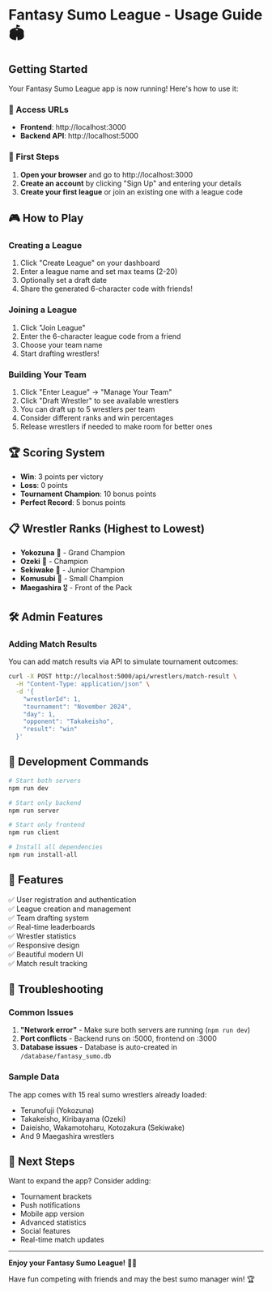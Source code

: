 # Fantasy Sumo League - Usage Guide 🏟️

## Getting Started

Your Fantasy Sumo League app is now running! Here's how to use it:

### 📍 Access URLs
- **Frontend**: http://localhost:3000
- **Backend API**: http://localhost:5000

### 🚀 First Steps

1. **Open your browser** and go to http://localhost:3000
2. **Create an account** by clicking "Sign Up" and entering your details
3. **Create your first league** or join an existing one with a league code

## 🎮 How to Play

### Creating a League
1. Click "Create League" on your dashboard
2. Enter a league name and set max teams (2-20)
3. Optionally set a draft date
4. Share the generated 6-character code with friends!

### Joining a League  
1. Click "Join League"
2. Enter the 6-character league code from a friend
3. Choose your team name
4. Start drafting wrestlers!

### Building Your Team
1. Click "Enter League" → "Manage Your Team"
2. Click "Draft Wrestler" to see available wrestlers
3. You can draft up to 5 wrestlers per team
4. Consider different ranks and win percentages
5. Release wrestlers if needed to make room for better ones

## 🏆 Scoring System

- **Win**: 3 points per victory
- **Loss**: 0 points
- **Tournament Champion**: 10 bonus points
- **Perfect Record**: 5 bonus points

## 📋 Wrestler Ranks (Highest to Lowest)
- **Yokozuna** 🥇 - Grand Champion
- **Ozeki** 🥈 - Champion
- **Sekiwake** 🥉 - Junior Champion  
- **Komusubi** 🏅 - Small Champion
- **Maegashira** 🎖️ - Front of the Pack

## 🛠️ Admin Features

### Adding Match Results
You can add match results via API to simulate tournament outcomes:

```bash
curl -X POST http://localhost:5000/api/wrestlers/match-result \
  -H "Content-Type: application/json" \
  -d '{
    "wrestlerId": 1,
    "tournament": "November 2024",
    "day": 1,
    "opponent": "Takakeisho",
    "result": "win"
  }'
```

## 🔧 Development Commands

```bash
# Start both servers
npm run dev

# Start only backend
npm run server

# Start only frontend
npm run client

# Install all dependencies
npm run install-all
```

## 📱 Features

✅ User registration and authentication  
✅ League creation and management  
✅ Team drafting system  
✅ Real-time leaderboards  
✅ Wrestler statistics  
✅ Responsive design  
✅ Beautiful modern UI  
✅ Match result tracking  

## 🐛 Troubleshooting

### Common Issues

1. **"Network error"** - Make sure both servers are running (`npm run dev`)
2. **Port conflicts** - Backend runs on :5000, frontend on :3000
3. **Database issues** - Database is auto-created in `/database/fantasy_sumo.db`

### Sample Data
The app comes with 15 real sumo wrestlers already loaded:
- Terunofuji (Yokozuna)
- Takakeisho, Kiribayama (Ozeki) 
- Daieisho, Wakamotoharu, Kotozakura (Sekiwake)
- And 9 Maegashira wrestlers

## 🎯 Next Steps

Want to expand the app? Consider adding:
- Tournament brackets
- Push notifications  
- Mobile app version
- Advanced statistics
- Social features
- Real-time match updates

---

**Enjoy your Fantasy Sumo League!** 🤼‍♂️

Have fun competing with friends and may the best sumo manager win! 🏆 